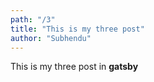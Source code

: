```yaml
---
path: "/3"
title: "This is my three post"
author: "Subhendu"
---
```


This is my three post in **gatsby**